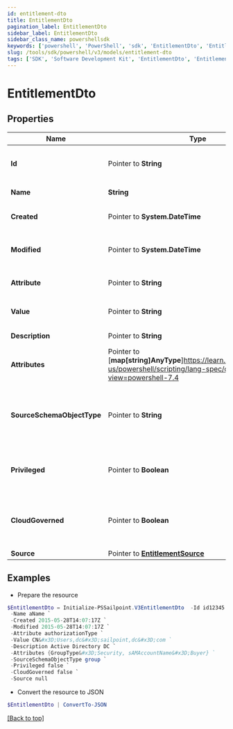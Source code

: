 ```yaml
---
id: entitlement-dto
title: EntitlementDto
pagination_label: EntitlementDto
sidebar_label: EntitlementDto
sidebar_class_name: powershellsdk
keywords: ['powershell', 'PowerShell', 'sdk', 'EntitlementDto', 'EntitlementDto'] 
slug: /tools/sdk/powershell/v3/models/entitlement-dto
tags: ['SDK', 'Software Development Kit', 'EntitlementDto', 'EntitlementDto']
---
```



# EntitlementDto

## Properties

Name | Type | Description | Notes
------------ | ------------- | ------------- | -------------
**Id** |  Pointer to **String** | System-generated unique ID of the Object | [optional] [readonly] 
**Name** |  **String** | Name of the Object | [required]
**Created** |  Pointer to **System.DateTime** | Creation date of the Object | [optional] [readonly] 
**Modified** |  Pointer to **System.DateTime** | Last modification date of the Object | [optional] [readonly] 
**Attribute** |  Pointer to **String** | Name of the entitlement attribute | [optional] 
**Value** |  Pointer to **String** | Raw value of the entitlement | [optional] 
**Description** |  Pointer to **String** | Entitlment description | [optional] 
**Attributes** |  Pointer to [**map[string]AnyType**]https://learn.microsoft.com/en-us/powershell/scripting/lang-spec/chapter-04?view=powershell-7.4 | Entitlement attributes | [optional] 
**SourceSchemaObjectType** |  Pointer to **String** | Schema objectType on the given application that maps to an Account Group | [optional] 
**Privileged** |  Pointer to **Boolean** | Determines if this Entitlement is privileged. | [optional] 
**CloudGoverned** |  Pointer to **Boolean** | Determines if this Entitlement is goverened in the cloud. | [optional] 
**Source** |  Pointer to [**EntitlementSource**](entitlement-source) |  | [optional] 

## Examples

- Prepare the resource
```powershell
$EntitlementDto = Initialize-PSSailpoint.V3EntitlementDto  -Id id12345 `
 -Name aName `
 -Created 2015-05-28T14:07:17Z `
 -Modified 2015-05-28T14:07:17Z `
 -Attribute authorizationType `
 -Value CN&#x3D;Users,dc&#x3D;sailpoint,dc&#x3D;com `
 -Description Active Directory DC `
 -Attributes {GroupType&#x3D;Security, sAMAccountName&#x3D;Buyer} `
 -SourceSchemaObjectType group `
 -Privileged false `
 -CloudGoverned false `
 -Source null
```

- Convert the resource to JSON
```powershell
$EntitlementDto | ConvertTo-JSON
```


[[Back to top]](#) 


